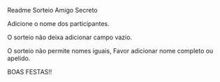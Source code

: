 Readme Sorteio Amigo Secreto

Adicione o nome dos participantes.

O sorteio não deixa adicionar campo vazio.

O sorteio não permite nomes iguais, Favor adicionar nome completo ou apelido.

BOAS FESTAS!!
